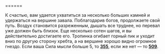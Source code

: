 ======

К счастью, вам удается ухватиться за несколько больших камней и удержаться на вершине завала. Поблагодарив богов, продолжаете свой путь. Воздух становится разреженным, дышать все труднее, но перевал уже должен быть близок. Еще несколько сотен шагов, и вы действительно достигаете его. Тропинка огибает горный пик и уходит вниз по другую сторону хребта, а на вершине хорошо видно огромное гнездо. Если ваша Сила мысли больше 5, то [**355**](#n_355), если же нет — то [**509**](#n_509).

